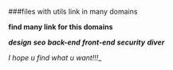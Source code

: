 ###files with utils link in many domains


**find many link for this domains** 

***design*** 
***seo*** 
***back-end*** 
***front-end***
***security***
***diver***


_I hope u find what u want!!!__
